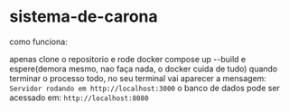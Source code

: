 # sistema-de-carona

como funciona:

apenas clone o repositorio e rode docker compose up --build e espere(demora mesmo, nao faça nada, o docker cuida de tudo)
quando terminar o processo todo, no seu terminal vai aparecer a mensagem:
```Servidor rodando em http://localhost:3000```
o banco de dados pode ser acessado em:
```http://localhost:8080```